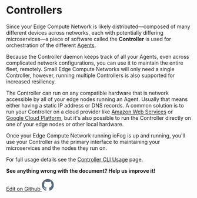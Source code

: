 # Controllers

Since your Edge Compute Network is likely distributed—composed of many different devices across networks, each with potentially differing microservices—a piece of software called the **Controller** is used for orchestration of the different [Agents](../agents/overview.html).

Because the Controller daemon keeps track of all your Agents, even across complicated network configurations, you can use it to maintain the entire fleet, remotely. Small Edge Compute Networks will only need a single Controller, however, running multiple Controllers is also supported for increased resiliency.

The Controller can run on any compatible hardware that is network accessible by all of your edge nodes running an Agent. Usually that means either having a static IP address or DNS records. A common solution is to run your Controller on a cloud provider like [Amazon Web Services](https://aws.amazon.com/) or [Google Cloud Platform](https://cloud.google.com/), but it's also possible to run the Controller directly on one of your edge nodes or other local hardware.

Once your Edge Compute Network running ioFog is up and running, you'll use your Controller as the primary interface to maintaining your microservices and the nodes they run on.

For full usage details see the [Controller CLI Usage](cli-usage.html) page.

<aside class="notifications note">
  <b>See anything wrong with the document? Help us improve it!</b>
  <a href="https://github.com/eclipse-iofog/iofog.org/edit/develop/content/docs/2.0.0/controllers/overview.md"
    target="_blank">
    <p style="text-align:left">Edit on Github <img src="/images/icos/ico-github.svg" alt=""></p>
  </a>
</aside>

